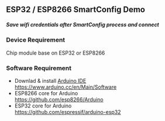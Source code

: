 ## ESP32 / ESP8266 SmartConfig Demo
##### Save wifi credentials after SmartConfig process and connect #####

### Device Requirement
Chip module base on ESP32 or ESP8266 
   
### Software Requirement
- Downlad & install [Arduino IDE](https://www.arduino.cc/en/Main/Software)  
https://www.arduino.cc/en/Main/Software
- ESP8266 core for Arduino  
https://github.com/esp8266/Arduino
- ESP32 core for Arduino  
https://github.com/espressif/arduino-esp32


